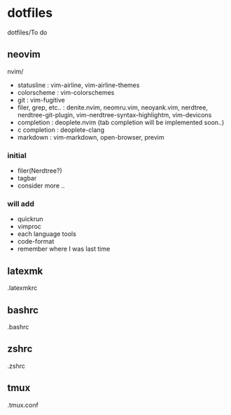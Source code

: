 # dotfiles
dotfiles/To do

## neovim
nvim/
- statusline : vim-airline, vim-airline-themes
- colorscheme : vim-colorschemes
- git : vim-fugitive
- filer, grep, etc.. : denite.nvim, neomru.vim, neoyank.vim, nerdtree, nerdtree-git-plugin, vim-nerdtree-syntax-highlightm, vim-devicons
- completion : deoplete.nvim (tab completion will be implemented soon..)
- c completion : deoplete-clang
- markdown : vim-markdown, open-browser, previm

### initial
- filer(Nerdtree?)
- tagbar
- consider more ..

### will add
- quickrun
- vimproc
- each language tools
- code-format
- remember where I was last time

## latexmk
.latexmkrc

## bashrc
.bashrc

## zshrc
.zshrc

## tmux
.tmux.conf
